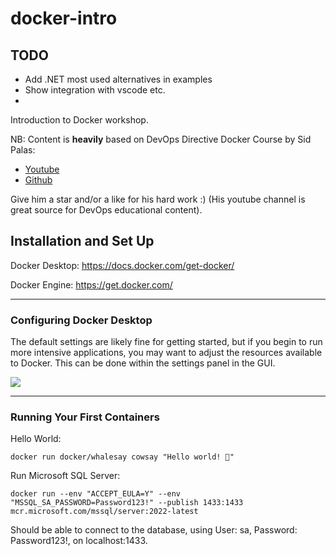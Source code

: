# docker-intro


## TODO

- Add .NET most used alternatives in examples
- Show integration with vscode etc.
- 






Introduction to Docker workshop.

NB: Content is **heavily** based on DevOps Directive Docker Course by Sid Palas:
- [Youtube](https://www.youtube.com/watch?v=RqTEHSBrYFw)
- [Github](https://github.com/sidpalas/devops-directive-docker-course)

Give him a star and/or a like for his hard work :) (His youtube channel is great source for DevOps educational content). 

## Installation and Set Up

Docker Desktop: https://docs.docker.com/get-docker/

Docker Engine: https://get.docker.com/ 

---

### Configuring Docker Desktop

The default settings are likely fine for getting started, but if you begin to run more intensive applications, you may want to adjust the resources available to Docker. This can be done within the settings panel in the GUI.

![](./readme-assets/docker-desktop-config.jpg)

---

### Running Your First Containers

Hello World:
```
docker run docker/whalesay cowsay "Hello world! 🐳"
```

Run Microsoft SQL Server:
```
docker run --env "ACCEPT_EULA=Y" --env "MSSQL_SA_PASSWORD=Password123!" --publish 1433:1433 mcr.microsoft.com/mssql/server:2022-latest
```

Should be able to connect to the database, using User: sa, Password: Password123!, on localhost:1433.